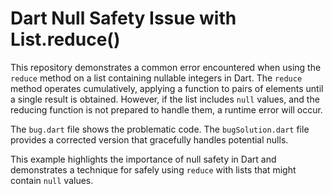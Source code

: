 # Dart Null Safety Issue with List.reduce()

This repository demonstrates a common error encountered when using the `reduce` method on a list containing nullable integers in Dart. The `reduce` method operates cumulatively, applying a function to pairs of elements until a single result is obtained.  However, if the list includes `null` values, and the reducing function is not prepared to handle them, a runtime error will occur.

The `bug.dart` file shows the problematic code. The `bugSolution.dart` file provides a corrected version that gracefully handles potential nulls.

This example highlights the importance of null safety in Dart and demonstrates a technique for safely using `reduce` with lists that might contain `null` values.